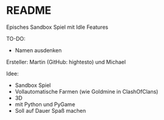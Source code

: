 # README
Episches Sandbox Spiel mit Idle Features

TO-DO:
- Namen ausdenken

Ersteller:
Martin (GitHub: hightesto) und Michael

Idee:
- Sandbox Spiel
- Vollautomatische Farmen (wie Goldmine in ClashOfClans)
- 3D
- mit Python und PyGame
- Soll auf Dauer Spaß machen
